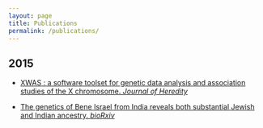```yaml
---
layout: page
title: Publications
permalink: /publications/
---
```


2015
----
 - [XWAS : a software toolset for genetic data analysis and association studies of the X chromosome. *Journal of Heredity*](http://www.ncbi.nlm.nih.gov/pubmed/26268243)

 - [The genetics of Bene Israel from India reveals both substantial Jewish and Indian ancestry. *bioRxiv*](http://biorxiv.org/content/early/2015/09/10/025809)



